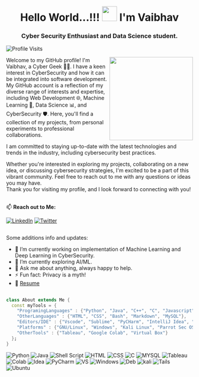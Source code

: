 <h1 align="center">Hello World...!!! <img src="https://media.giphy.com/media/v1.Y2lkPTc5MGI3NjExMGI4YjM2ZGNiNTg5NTI2N2UxNjdkNDNjM2E2OTAzODkyZTQ3MmYwZCZjdD1z/w1OBpBd7kJqHrJnJ13/giphy.gif" width="40px"> I'm Vaibhav</h1>
<h3 align="center">Cyber Security Enthusiast and Data Science student.</h3>

![Profile Visits](https://komarev.com/ghpvc/?username=Phantom-IN)

<!-- <img align="right" width="300px" src="https://media.giphy.com/media/USV0ym3bVWQJJmNu3N/giphy.gif"> -->
<img align="right" width="225px" src="https://media.giphy.com/media/M9gbBd9nbDrOTu1Mqx/giphy.gif">

Welcome to my GitHub profile! I'm Vaibhav, a Cyber Geek 👨‍💻. I have a keen interest in CyberSecurity and how it can be integrated into software development. My GitHub account is a reflection of my diverse range of interests and expertise, including Web Development 🌐, Machine Learning 🤖, Data Science 📊, and CyberSecurity 🛡️. Here, you'll find a collection of my projects, from personal experiments to professional collaborations.

I am committed to staying up-to-date with the latest technologies and trends in the industry, including cybersecurity best practices. 

Whether you're interested in exploring my projects, collaborating on a new idea, or discussing cybersecurity strategies, I'm excited to be a part of this vibrant community. Feel free to reach out to me with any questions or ideas you may have.<br>
Thank you for visiting my profile, and I look forward to connecting with you!

##

📫 **Reach out to Me:**
<p>
<a href="https://www.linkedin.com/in/vaibhav-vanage/" target="_blank"><img alt="LinkedIn" src="https://img.shields.io/badge/linkedin-%230077B5.svg?&style=for-the-badge&logo=linkedin&logoColor=white" /></a>
<a href="https://twitter.com/VaibhavVanage" target="_blank"><img alt="Twitter" src="https://img.shields.io/badge/twitter-%231DA1F2.svg?&style=for-the-badge&logo=twitter&logoColor=white" /></a>
</p>

##

Some additions info and updates:
- 🔭 I’m currently working on implementation of Machine Learning and Deep Learning in CyberSecurity.
- 🌱 I’m currently exploring AI/ML.
- 💬 Ask me about anything, always happy to help.
- ⚡ Fun fact: Privacy is a myth!
- 📝 [Resume](https://docs.google.com/document/d/1hTZh-yW2jjsiswn3OUkuLxYCUstr1WET/edit?usp=share_link&ouid=109736125104241028889&rtpof=true&sd=true)

##

```dart
class About extends Me { 
  const myTools = {  
    "ProgramingLanguages" : {"Python", "Java", "C++", "C", "Javascript" },
    "OtherLanguages" : {"HTML", "CSS", "Bash", "Markdown", "MySQL"},
    "Editors/IDE" : {"Vscode", "Sublime", "PyCHarm", "IntelliJ Idea", "Jupyter Notebook", "CodeBlocks"},
    "Platforms" : {"GNU/Linux", "Windows", "Kali Linux", "Parrot Sec OS", "Tails", "Ubuntu", "Debian"},
    "OtherTools" : {"Tableau", "Google Colab", "Virtual Box"}
  };
}
```

![Python](https://img.shields.io/badge/Python-3776AB?style=for-the-badge&logo=python&logoColor=white)
![Java](https://img.shields.io/badge/Java-ED8B00?style=for-the-badge&logo=openjdk&logoColor=white)
![Shell Script](https://img.shields.io/badge/Shell_Script-121011?style=for-the-badge&logo=gnu-bash&logoColor=white)
![HTML](https://img.shields.io/badge/HTML5-E34F26?style=for-the-badge&logo=html5&logoColor=white)
![CSS](https://img.shields.io/badge/CSS3-1572B6?style=for-the-badge&logo=css3&logoColor=white)
![C](https://img.shields.io/badge/C-00599C?style=for-the-badge&logo=c&logoColor=white)
![MYSQL](https://img.shields.io/badge/MySQL-005C84?style=for-the-badge&logo=mysql&logoColor=white)
![Tableau](https://img.shields.io/badge/Tableau-E97627?style=for-the-badge&logo=Tableau&logoColor=white)
![Colab](https://img.shields.io/badge/Colab-F9AB00?style=for-the-badge&logo=googlecolab&color=525252)
![Idea](https://img.shields.io/badge/IntelliJ_IDEA-000000.svg?style=for-the-badge&logo=intellij-idea&logoColor=white)
![PyCharm](https://img.shields.io/badge/PyCharm-000000.svg?&style=for-the-badge&logo=PyCharm&logoColor=white)
![VS](https://img.shields.io/badge/Visual_Studio-5C2D91?style=for-the-badge&logo=visual%20studio&logoColor=white)
![Windows](https://img.shields.io/badge/Windows-0078D6?style=for-the-badge&logo=windows&logoColor=white)
![Deb](https://img.shields.io/badge/Debian-A81D33?style=for-the-badge&logo=debian&logoColor=white)
![kali](https://img.shields.io/badge/Kali_Linux-557C94?style=for-the-badge&logo=kali-linux&logoColor=white)
![Tails](https://img.shields.io/badge/Tails%20-56347C?&style=for-the-badge&logo=tails&logoColor=white)
![Ubuntu](https://img.shields.io/badge/Ubuntu-E95420?style=for-the-badge&logo=ubuntu&logoColor=white)

